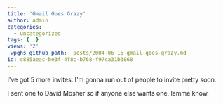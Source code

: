 ```yaml
---
title: 'Gmail Goes Grazy'
author: admin
categories:
  - uncategorized
tags: {  }
views: '2'
_wpghs_github_path: _posts/2004-06-15-gmail-goes-grazy.md
id: c885aeac-be3f-4f8c-b768-f97ca31b3868
---
```

<p>I've got 5 more invites.  I'm gonna run out of people to invite pretty soon.</p>
<p>I sent one to David Mosher so if anyone else wants one, lemme know.</p>
